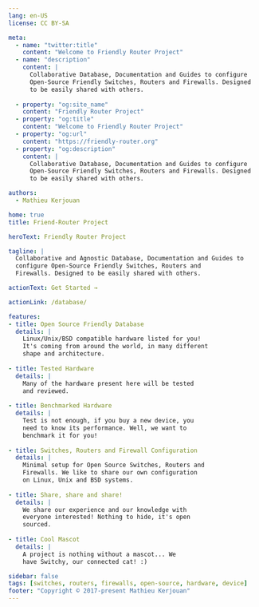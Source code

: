 ```yaml
---
lang: en-US
license: CC BY-SA

meta:
  - name: "twitter:title"
    content: "Welcome to Friendly Router Project"
  - name: "description" 
    content: | 
      Collaborative Database, Documentation and Guides to configure
      Open-Source Friendly Switches, Routers and Firewalls. Designed
      to be easily shared with others.
      
  - property: "og:site_name"
    content: "Friendly Router Project"
  - property: "og:title"
    content: "Welcome to Friendly Router Project"
  - property: "og:url"
    content: "https://friendly-router.org"
  - property: "og:description"
    content: |
      Collaborative Database, Documentation and Guides to configure
      Open-Source Friendly Switches, Routers and Firewalls. Designed
      to be easily shared with others.

authors:
  - Mathieu Kerjouan

home: true
title: Friend-Router Project

heroText: Friendly Router Project

tagline: |
  Collaborative and Agnostic Database, Documentation and Guides to
  configure Open-Source Friendly Switches, Routers and
  Firewalls. Designed to be easily shared with others.

actionText: Get Started →

actionLink: /database/

features:
- title: Open Source Friendly Database
  details: |
    Linux/Unix/BSD compatible hardware listed for you! 
    It's coming from around the world, in many different
    shape and architecture.
  
- title: Tested Hardware
  details: |
    Many of the hardware present here will be tested 
    and reviewed. 
    
- title: Benchmarked Hardware
  details: |
    Test is not enough, if you buy a new device, you
    need to know its performance. Well, we want to
    benchmark it for you! 
    
- title: Switches, Routers and Firewall Configuration
  details: |
    Minimal setup for Open Source Switches, Routers and
    Firewalls. We like to share our own configuration
    on Linux, Unix and BSD systems.
    
- title: Share, share and share!
  details: |
    We share our experience and our knowledge with
    everyone interested! Nothing to hide, it's open
    sourced.
    
- title: Cool Mascot
  details: |
    A project is nothing without a mascot... We
    have Switchy, our connected cat! :)

sidebar: false
tags: [switches, routers, firewalls, open-source, hardware, device]
footer: "Copyright © 2017-present Mathieu Kerjouan"
---
```

